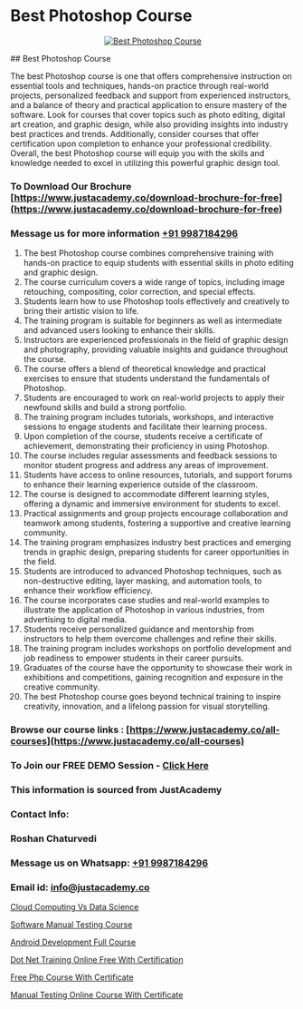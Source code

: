 # Best Photoshop Course

<p align="center">
  <a href="https://justacademy.co/course-detail/photoshop-training">
    <img src="https://justacademy.co/storage2/course_image/1676637576_course_image.webp" alt="Best Photoshop Course">
  </a>
</p>
## Best Photoshop Course

The best Photoshop course is one that offers comprehensive instruction on essential tools and techniques, hands-on practice through real-world projects, personalized feedback and support from experienced instructors, and a balance of theory and practical application to ensure mastery of the software. Look for courses that cover topics such as photo editing, digital art creation, and graphic design, while also providing insights into industry best practices and trends. Additionally, consider courses that offer certification upon completion to enhance your professional credibility. Overall, the best Photoshop course will equip you with the skills and knowledge needed to excel in utilizing this powerful graphic design tool.
### To Download Our Brochure [https://www.justacademy.co/download-brochure-for-free](https://www.justacademy.co/download-brochure-for-free)
### Message us for more information [+91 9987184296](https://api.whatsapp.com/send?phone=919987184296)
1) The best Photoshop course combines comprehensive training with hands-on practice to equip students with essential skills in photo editing and graphic design.
2) The course curriculum covers a wide range of topics, including image retouching, compositing, color correction, and special effects.
3) Students learn how to use Photoshop tools effectively and creatively to bring their artistic vision to life.
4) The training program is suitable for beginners as well as intermediate and advanced users looking to enhance their skills.
5) Instructors are experienced professionals in the field of graphic design and photography, providing valuable insights and guidance throughout the course.
6) The course offers a blend of theoretical knowledge and practical exercises to ensure that students understand the fundamentals of Photoshop.
7) Students are encouraged to work on real-world projects to apply their newfound skills and build a strong portfolio.
8) The training program includes tutorials, workshops, and interactive sessions to engage students and facilitate their learning process.
9) Upon completion of the course, students receive a certificate of achievement, demonstrating their proficiency in using Photoshop.
10) The course includes regular assessments and feedback sessions to monitor student progress and address any areas of improvement.
11) Students have access to online resources, tutorials, and support forums to enhance their learning experience outside of the classroom.
12) The course is designed to accommodate different learning styles, offering a dynamic and immersive environment for students to excel.
13) Practical assignments and group projects encourage collaboration and teamwork among students, fostering a supportive and creative learning community.
14) The training program emphasizes industry best practices and emerging trends in graphic design, preparing students for career opportunities in the field.
15) Students are introduced to advanced Photoshop techniques, such as non-destructive editing, layer masking, and automation tools, to enhance their workflow efficiency.
16) The course incorporates case studies and real-world examples to illustrate the application of Photoshop in various industries, from advertising to digital media.
17) Students receive personalized guidance and mentorship from instructors to help them overcome challenges and refine their skills.
18) The training program includes workshops on portfolio development and job readiness to empower students in their career pursuits.
19) Graduates of the course have the opportunity to showcase their work in exhibitions and competitions, gaining recognition and exposure in the creative community.
20) The best Photoshop course goes beyond technical training to inspire creativity, innovation, and a lifelong passion for visual storytelling.

### Browse our course links : [https://www.justacademy.co/all-courses](https://www.justacademy.co/all-courses) 
### To Join our FREE DEMO Session - [Click Here](https://www.justacademy.co/register-for-course-demo)


### This information is sourced from JustAcademy
### Contact Info:
### Roshan Chaturvedi
### Message us on Whatsapp: [+91 9987184296](https://api.whatsapp.com/send?phone=919987184296)
### Email id: [info@justacademy.co](mailto:info@justacademy.co)
                
[Cloud Computing Vs Data Science](https://www.linkedin.com/pulse/cloud-computing-vs-data-science-justacademy-delhi-jzpte?trackingId=dP67Cgh2uoYFwnMk%2Boh7KQ%3D%3D&lipi=urn%3Ali%3Apage%3Ad_flagship3_company_admin%3BEJjbxrNQTTKPcn0X4VRxqA%3D%3D)

[Software Manual Testing Course](https://www.linkedin.com/pulse/software-manual-testing-course-justacademy-san-jose-6syjf?trackingId=GbQjrIlj%2FcPsSWy3pTXVLw%3D%3D&lipi=urn%3Ali%3Apage%3Ad_flagship3_company_admin%3BNvzTf3fnQO%2BVBqBGA8b0%2Bw%3D%3D)

[Android Development Full Course](https://medium.com/@shivamja27/android-development-full-course-18706f2be44a)

[Dot Net Training Online Free With Certification](https://medium.com/@AkashSingh2052/dot-net-training-online-free-with-certification-cf5e166c3deb)

[Free Php Course With Certificate](https://justacademyin.github.io/justacademy/free-php-course-with-certificate)

[Manual Testing Online Course With Certificate](https://justacademyin.github.io/justacademy/manual-testing-online-course-with-certificate)

